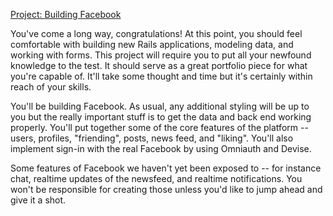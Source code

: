 [Project: Building Facebook](http://www.theodinproject.com/ruby-on-rails/final-project?ref=lnav)

You've come a long way, congratulations! At this point, you should feel comfortable with building new Rails applications, modeling data, and working with forms. This project will require you to put all your newfound knowledge to the test. It should serve as a great portfolio piece for what you're capable of. It'll take some thought and time but it's certainly within reach of your skills.

You'll be building Facebook. As usual, any additional styling will be up to you but the really important stuff is to get the data and back end working properly. You'll put together some of the core features of the platform -- users, profiles, "friending", posts, news feed, and "liking". You'll also implement sign-in with the real Facebook by using Omniauth and Devise.

Some features of Facebook we haven't yet been exposed to -- for instance chat, realtime updates of the newsfeed, and realtime notifications. You won't be responsible for creating those unless you'd like to jump ahead and give it a shot.